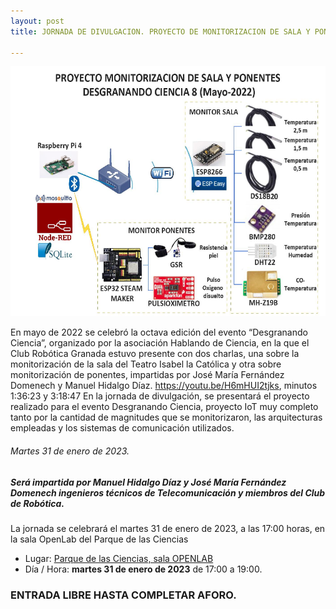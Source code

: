 ```yaml
---
layout: post
title: JORNADA DE DIVULGACION. PROYECTO DE MONITORIZACION DE SALA Y PONENTES

---
```


<p align="center" >
<img src="/images/monitorizacion.png" width="600" height="400"/>


</p>


En mayo de 2022 se celebró la octava edición del evento “Desgranando Ciencia”, organizado por la asociación Hablando de Ciencia, en la que el Club Robótica Granada estuvo presente con dos charlas, una sobre la monitorización de la sala del Teatro Isabel la Católica y otra sobre monitorización de ponentes, impartidas por José María Fernández Domenech y Manuel Hidalgo Díaz. https://youtu.be/H6mHUI2tjks, minutos 1:36:23 y 3:18:47
En la jornada de divulgación, se presentará el proyecto realizado para el evento Desgranando Ciencia, proyecto IoT muy completo tanto por la cantidad de magnitudes que se monitorizaron, las arquitecturas empleadas y los sistemas de comunicación utilizados.




######  Martes 31 de enero de 2023.

##### Será impartida por ***Manuel Hidalgo Díaz y José María Fernández Domenech*** ingenieros técnicos de Telecomunicación y miembros del Club de Robótica.


La jornada se celebrará el martes 31 de enero de 2023, a las 17:00 horas, en la sala OpenLab del Parque de las Ciencias




* Lugar: [Parque de las Ciencias, sala OPENLAB](https://goo.gl/maps/aQC1afhE8HR9uaVx8)
* Día / Hora: **martes 31 de enero de 2023** de 17:00 a 19:00.


### ENTRADA LIBRE HASTA COMPLETAR AFORO.
